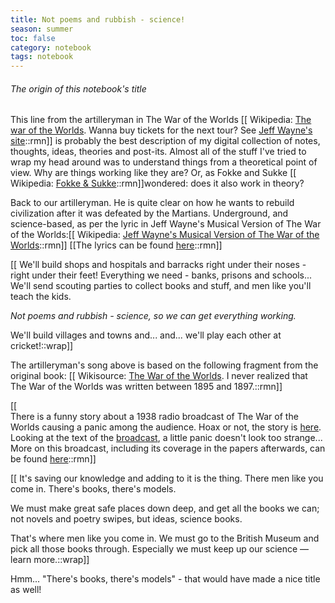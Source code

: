 ```yaml
---
title: Not poems and rubbish - science!
season: summer
toc: false
category: notebook
tags: notebook
---
```

###### The origin of this notebook's title
This line from the artilleryman in The War of the Worlds [[
Wikipedia: [The war of the Worlds](https://en.wikipedia.org/wiki/The_War_of_the_Worlds). 
Wanna buy tickets for the next tour? See [Jeff Wayne's site](https://www.thewaroftheworlds.com)::rmn]]
is probably the best description of my digital collection of notes, thoughts, ideas, theories and post-its. Almost all of the stuff I've tried to wrap my head around was to understand things from a theoretical point of view. Why are things working like they are? Or, as Fokke and Sukke [[
Wikipedia: [Fokke & Sukke](https://en.wikipedia.org/wiki/Fokke_%26_Sukke)::rmn]]wondered: does it also work in theory?

Back to our artilleryman. He is quite clear on how he wants to rebuild civilization after it was defeated by the Martians. Underground, and science-based, as per the lyric 
in Jeff Wayne's Musical Version of The War of the Worlds:[[
Wikipedia: [Jeff Wayne's Musical Version of The War of the Worlds](https://en.wikipedia.org/wiki/Jeff_Wayne%27s_Musical_Version_of_The_War_of_the_Worlds)::rmn]]
[[The lyrics can be found [here](https://www.stlyrics.com/lyrics/thewaroftheworlds/bravenewworld.htm)::rmn]]


[[
We'll build shops and hospitals and barracks right under their noses - right under their feet! Everything we need - banks, prisons and schools...
We'll send scouting parties to collect books and stuff, and men like you'll teach the kids.

_Not poems and rubbish - science, so we can get everything working._

We'll build villages and towns and... and... we'll play each other at cricket!::wrap]]


The artilleryman's song above is based on the following fragment from the original book:
[[
Wikisource: [The War of the Worlds](https://en.wikisource.org/wiki/The_War_of_the_Worlds/Book_2/Chapter_7). I never realized that The War of the Worlds was written between 1895 and 1897.::rmn]]

[[
<br>There is a funny story about a 1938 radio broadcast of The War of the Worlds causing a panic among the audience. Hoax or not, the story is [here](https://en.wikipedia.org/wiki/The_War_of_the_Worlds_%281938_radio_drama%29). <br>Looking at the text of the [broadcast](https://www.sacred-texts.com/ufo/mars/wow.htm), a little panic doesn't look too strange... More on this broadcast, including its coverage in the papers afterwards, can be found [here](https://www.sacred-texts.com/ufo/mars/wow.htm)::rmn]]

[[
It's saving our knowledge and adding to it is the thing. There men like you come in. There's books, there's models. 

We must make great safe places down deep, and get all the books we can; not novels and poetry swipes, but ideas, science books. 

That's where men like you come in. We must go to the British Museum and pick all those books through. Especially we must keep up our science — learn more.::wrap]]


Hmm... "There's books, there's models" - that would have made a nice title as well!





